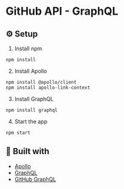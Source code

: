 # GitHub API - GraphQL

## :gear: Setup
1. Install npm
```
npm install
```
2. Install Apollo
```
npm install @apollo/client
npm install apollo-link-context
```

3. Install GraphQL
```
npm install graphql
```

4. Start the app
```
npm start
```

## :wrench: Built with

- [Apollo](https://www.apollographql.com/docs/)
- [GraphQL](https://graphql.org/learn/)
- [GitHub GraphQL](https://developer.github.com/v4/)